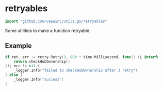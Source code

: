 # retryables

```go
import "github.com/veeainc/utils.go/retryables"
```

Some utilities to make a function retryable.

## Example

```go
if ret, err := retry.Retry(3, 800 * time.Millisecond, func() (i interface{}, err error) {
    return checkHubOwnership()
}); err != nil {
    _logger.Info("failed to checkHubOwnership after 3 retry")
} else {
	_logger.Info("success")
}
```